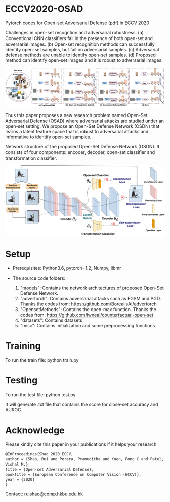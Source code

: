 # ECCV2020-OSAD

Pytorch codes for Open-set Adversarial Defense <a href=https://www.ecva.net/papers/eccv_2020/papers_ECCV/papers/123620664.pdf> (pdf) </a> in ECCV 2020 

Challenges in open-set recogntion and adversarial robustness. (a) Conventional CNN classiﬁers fail in the presence of both open-set and adversarial images. (b) Open-set recognition methods can successfully identify open-set samples, but fail on adversarial samples. (c) Adversarial defense methods are unable to identify open-set samples. (d) Proposed method can identify open-set images and it is robust to adversarial images.

<img src="./models/motivation.png" width="700">

Thus this paper proposes a new research problem named Open-Set Adversarial Defense (OSAD) where adversarial attacks are studied under an open-set setting. We propose an Open-Set Defense Network (OSDN) that learns a latent feature space that is robust to adversarial attacks and informative to identify open-set samples.

Network structure of the proposed Open-Set Defense Network (OSDN). It consists of four components: encoder, decoder, open-set classiﬁer and transformation classifier.

<img src="./models/framework.png" width="700">

# Setup

* Prerequisites: Python3.6, pytorch=1.2, Numpy, libmr

* The source code folders:

  1. "models": Contains the network architectures of proposed Open-Set Defense Network. 
  2. "advertorch": Contains adversarial attacks such as FGSM and PGD. Thanks the codes from: https://github.com/BorealisAI/advertorch
  3. "OpensetMethods": Contains the open-max function. Thanks the codes from: https://github.com/lwneal/counterfactual-open-set
  4. "datasets": Contains datasets
  5. "misc": Contains initialization and some preprocessing functions
  
# Training

To run the train file: python train.py

# Testing

To run the test file: python test.py

It will generate .txt file that contains the score for close-set accuracy and AUROC.

# Acknowledge
Please kindly cite this paper in your publications if it helps your research:
```
@InProceedings{Shao_2020_ECCV,
author = {Shao, Rui and Perera, Pramuditha and Yuen, Pong C and Patel, Vishal M.},
title = {Open-set Adversarial Defense},
booktitle = {European Conference on Computer Vision (ECCV)},
year = {2020}
}
```

Contact: ruishao@comp.hkbu.edu.hk
